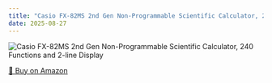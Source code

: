 ```yaml
---
title: "Casio FX-82MS 2nd Gen Non-Programmable Scientific Calculator, 240 Functions and 2-line Display"
date: 2025-08-27
---
```


<img src="" alt="Casio FX-82MS 2nd Gen Non-Programmable Scientific Calculator, 240 Functions and 2-line Display" style="max-width:100%;"/>

[🛒 Buy on Amazon](?tag=dineshtechblo-21)